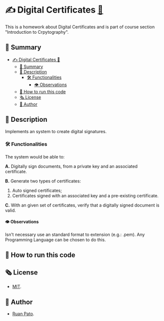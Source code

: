 # ✍️ Digital Certificates [🔗](https://github.com/ruanpato/gex112/tree/master/digital-certificates) #

This is a homework about Digital Certificates and is part of course section "Introduction to Crpytography".

## 📑 Summary ##

- [✍️ Digital Certificates 🔗](#️-digital-certificates-)
  - [📑 Summary](#-summary)
  - [📜 Description](#-description)
    - [🛠️ Functionalities](#️-functionalities)
      - [👁️ Observations](#️-observations)
  - [🏁 How to run this code](#-how-to-run-this-code)
  - [🗞️ License](#️-license)
  - [👥 Author](#-author)

## 📜 Description ##

Implements an system to create digital signatures.

### 🛠️ Functionalities ###

The system would be able to:

**A.** Digitally sign documents, from a private key and an associated certificate.

**B.** Generate two types of certificates:

1. Auto signed certificates;
2. Certificates signed with an associated key and a pre-existing certificate.

**C.** With an given set of certificates, verify that a digitally signed document is valid.

#### 👁️ Observations ####

Isn't necessary use an standard format to extension (e.g.: .pem).
Any Programming Language can be chosen to do this.

## 🏁 How to run this code ##

## 🗞️ License ##

- [MIT](https://github.com/ruanpato/gex112/blob/main/LICENSE).

## 👥 Author ##

- [Ruan Pato](https://ruanpato.com).

